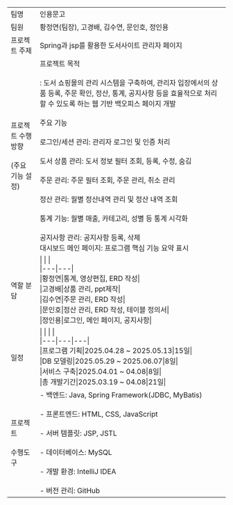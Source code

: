 
|   |   |
|---|---|
|팀명|인용문고|
|팀원|황정연(팀장), 고경배, 김수연, 문인호, 정인용|
|프로젝트 주제|Spring과 jsp를 활용한 도서사이트 관리자 페이지|
|프로젝트 수행 방향<br><br>(주요 기능 설정)|프로젝트 목적<br><br>: 도서 쇼핑몰의 관리 시스템을 구축하여, 관리자 입장에서의 상품 등록, 주문 확인, 정산, 통계, 공지사항 등을 효율적으로 처리할 수 있도록 하는 웹 기반 백오피스 페이지 개발<br><br>주요 기능<br><br>로그인/세션 관리: 관리자 로그인 및 인증 처리<br><br>도서 상품 관리: 도서 정보 필터 조회, 등록, 수정, 숨김<br><br>주문 관리: 주문 필터 조회, 주문 관리, 취소 관리<br><br>정산 관리: 월별 정산내역 관리 및 정산 내역 조회<br><br>통계 기능: 월별 매출, 카테고리, 성별 등 통계 시각화<br><br>공지사항 관리: 공지사항 등록, 삭제  <br>대시보드 메인 페이지: 프로그램 핵심 기능 요약 표시|
|역할 분담|\|   \|   \|<br>\|---\|---\|<br>\|황정연\|통계, 영상편집, ERD 작성\|<br>\|고경배\|상품 관리, ppt제작\|<br>\|김수연\|주문 관리, ERD 작성\|<br>\|문인호\|정산 관리, ERD 작성, 테이블 정의서\|<br>\|정인용\|로그인, 메인 페이지, 공지사항\||
|일정|\|   \|   \|   \|<br>\|---\|---\|---\|<br>\|프로그램 기획\|2025.04.28 ~ 2025.05.13\|15일\|<br>\|DB 모델링\|2025.05.29 ~ 2025.06.07\|8일\|<br>\|서비스 구축\|2025.04.01 ~ 04.08\|8일\|<br>\|총 개발기간\|2025.03.19 ~ 04.08\|21일\||
|프로젝트<br><br>수행도구|- 백엔드: Java, Spring Framework(JDBC, MyBatis)<br>    <br>- 프론트엔드: HTML, CSS, JavaScript<br>    <br>- 서버 템플릿: JSP, JSTL<br>    <br>- 데이터베이스: MySQL<br>    <br>- 개발 환경: IntelliJ IDEA<br>    <br>- 버전 관리: GitHub|
